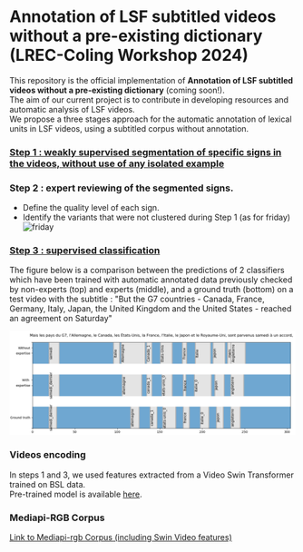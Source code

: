 # Annotation of LSF subtitled videos without a pre-existing dictionary (LREC-Coling Workshop 2024)

This repository is the official implementation of **Annotation of LSF subtitled videos without a pre-existing dictionary** (coming soon!).  
The aim of our current project is to contribute in developing resources and automatic analysis of LSF videos.  
We propose a three stages approach for the automatic annotation of lexical units in LSF videos, using a subtitled corpus without annotation.  

### [Step 1 : weakly supervised segmentation of specific signs in the videos, without use of any isolated example](Step1_Weakly_supervised_annotation)

### Step 2 : expert reviewing of the segmented signs.
- Define the quality level of each sign.
- Identify the variants that were not clustered during Step 1 (as for friday)
 ![friday](https://github.com/JulieLascar/Annotation-of-LSF-subtitled-videos/assets/97949668/0ecabffb-7aa0-4693-81af-40193c7baf89)
 
### [Step 3 : supervised classification](Step3_supervised_classification)

The figure below is a comparison between the predictions of 2 classifiers which have been trained with automatic annotated data previously checked by non-experts (top) and experts (middle), and a ground truth (bottom) on a test video with the subtitle : "But the G7 countries -
Canada, France, Germany, Italy, Japan, the United Kingdom and the United States - reached an agreement on Saturday"

 ![Comparison between the predictions of the non-expert (top), the expert (middle) classifiers and a ground truth (bottom) on a test video](images/g7_new.png)

### Videos encoding
In steps 1 and 3, we used features extracted from a Video Swin Transformer trained on BSL data.  
Pre-trained model is available [here](https://github.com/prajwalkr/transpeller).  

### Mediapi-RGB Corpus
[Link to Mediapi-rgb Corpus (including Swin Video features)](https://www.ortolang.fr/market/corpora/mediapi-rgb/)  

